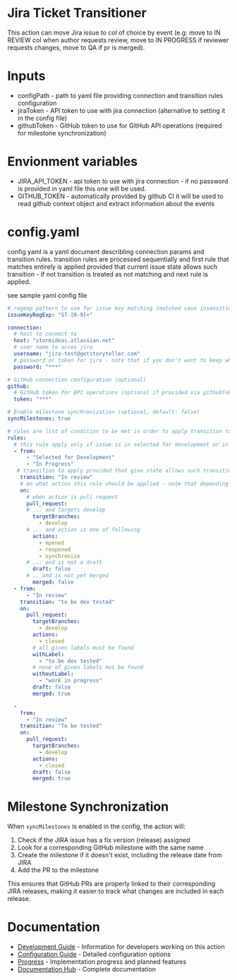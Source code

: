 # Jira Ticket Transitioner

This action can move Jira issue to col of choice by event (e.g: move to IN REVIEW col when author requests review, move to IN PROGRESS if reviewer requests changes, move to QA if pr is merged).

# Inputs
* configPath - path to yaml file providing connection and transition rules configuration
* jiraToken - API token to use with jira connection (alternative to setting it in the config file)
* githubToken - GitHub token to use for GitHub API operations (required for milestone synchronization)

# Envionment variables
* JIRA_API_TOKEN - api token to use with jira connection - if no password is provided in yaml file this one will be used.
* GITHUB_TOKEN - automatically provided by github CI it will be used to read github context object and extract information about the events


# config.yaml

config yaml is a yaml document describling connection params and transition rules. transition rules are processed sequentially and first rule that matches entirely is applied provided that current issue state allows such transition - if not transition is treated as not matching and next rule is applied.

see sample yaml config file

```yaml
# regexp pattern to use for issue key matching (matched case insensitive) search will be done against pr TITLE and branch name. All found issues will be affected
issueKeyRegExp: "ST-[0-9]+"

connection:
  # host to connect to
  host: "stormideas.atlassian.net"
  # user name to acces jira 
  username: "jira-test@getstoryteller.com"
  # password or token for jira - note that if you don't want to keep whole config as file secret you can use jiraToken action parameter
  password: "***"

# GitHub connection configuration (optional)
github:
  # GitHub token for API operations (optional if provided via githubToken input)
  token: "***"

# Enable milestone synchronization (optional, default: false)
syncMilestones: true

# rules are list of condition to be met in order to apply transition to the ticket
rules:
  # this rule apply only if issue is in selected for development or in progress state
  - from:
      - "Selected for Development"
      - "In Progress"
   # transition to apply provided that give state allows such transition   
    transition: "In review"
    # on what action this rule should be applied - note that depending on the action other properties might not be defined
    on:
      # when action is pull request
      pull_request:
      # ... and targets develop
        targetBranches:
          - develop
      # ... and action is one of following    
        actions:
          - opened
          - reopened
          - synchronize
      # ... and is not a draft    
        draft: false
      # .. and is not yet merged  
        merged: false
  - from:
      - "In review"
    transition: "to be dev tested"
    on:
      pull_request:
        targetBranches:
          - develop
        actions:
          - closed
        # all given labels must be found  
        withLabel:
          - "to be dev tested"
        # none of given labels mus be found  
        withoutLabel:
          - "work in progress"
        draft: false
        merged: true

  -
    from:
      - "In review"
    transition: "To be tested"
    on:
      pull_request:
        targetBranches:
          - develop
        actions:
          - closed
        draft: false
        merged: true

```

# Milestone Synchronization

When `syncMilestones` is enabled in the config, the action will:

1. Check if the JIRA issue has a fix version (release) assigned
2. Look for a corresponding GitHub milestone with the same name
3. Create the milestone if it doesn't exist, including the release date from JIRA
4. Add the PR to the milestone

This ensures that GitHub PRs are properly linked to their corresponding JIRA releases, making it easier to track what changes are included in each release.

# Documentation

- [Development Guide](DEVELOPMENT.md) - Information for developers working on this action
- [Configuration Guide](docs/configuration.md) - Detailed configuration options
- [Progress](docs/progress.md) - Implementation progress and planned features
- [Documentation Hub](docs/index.md) - Complete documentation